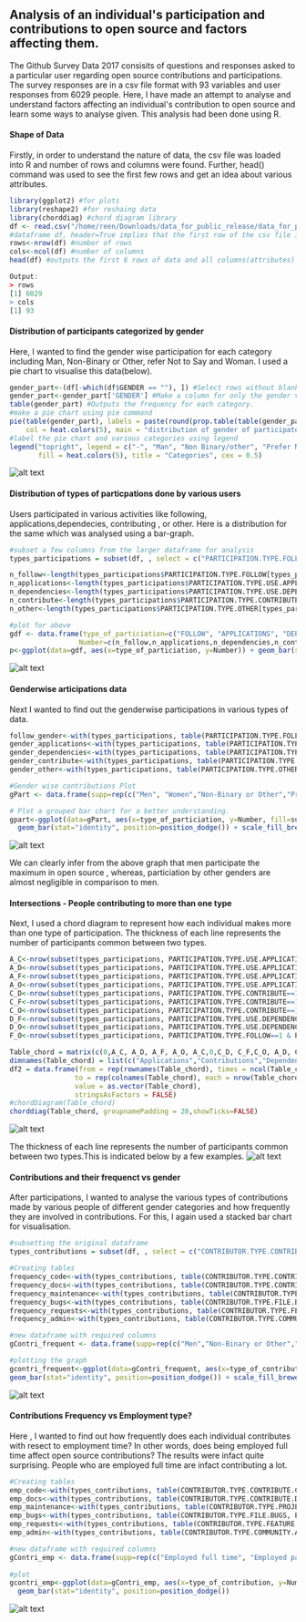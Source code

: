 ## Analysis of an individual's participation and contributions to open source and factors affecting them. 
The Github Survey Data 2017 consisits of questions and responses asked to a particular user regarding open source contributions
and participations. The survey responses are in a csv file format with 93 variables and user responses from 6029 people.
Here, I have made an attempt to analyse and understand factors affecting an individual's contribution to open source and learn some ways to analyse given. This 
analysis had been done using R.

#### Shape of Data 
Firstly, in order to understand the nature of data, the csv file was loaded into R and number of rows and columns were found.
Further, head() command was used to see the first few rows and get an idea about various attributes.

```R
library(ggplot2) #for plots 
library(reshape2) #for reshaing data 
library(chorddiag) #chord diagram library
df <- read.csv("/home/reen/Downloads/data_for_public_release/data_for_public_release/survey_data.csv",header = TRUE,na.strings=" ",sep = ",")
#dataframe df, header=True implies that the first row of the csv file is to be taken as header for various columns.
rows<-nrow(df) #number of rows
cols<-ncol(df) #number of columns
head(df) #outputs the first 6 rows of data and all columns(attributes) associated with it

Output:
> rows
[1] 6029
> cols
[1] 93
```

#### Distribution of participants categorized by gender
Here, I wanted to find the gender wise participation for each category including Man, Non-Binary or Other, refer Not to Say
and Woman. I used a pie chart to visualise this data(below).

```R
gender_part<-(df[-which(df$GENDER == ""), ]) #Select rows without blanks in gender
gender_part<-gender_part['GENDER'] #Make a column for only the gender variable
table(gender_part) #Outputs the frequency for each category.
#make a pie chart using pie command
pie(table(gender_part), labels = paste(round(prop.table(table(gender_part))*100), "%", sep = ""), 
    col = heat.colors(5), main = "distribution of gender of participators") 
#label the pie chart and various categories using legend
legend("topright", legend = c("-", "Man", "Non Binary/other", "Prefer Not To Say", "Woman"), 
       fill = heat.colors(5), title = "Categories", cex = 0.5)
```

![alt text](https://github.com/avneet14027/Github-Survey-analysis/blob/master/pie.png)

#### Distribution of types of particpations done by various users
Users participated in various activities like following, applications,dependecies, contributing , or other. Here is a distribution for the
same which was analysed using a bar-graph.

```R
#subset a few columns from the larger dataframe for analysis
types_participations = subset(df, , select = c("PARTICIPATION.TYPE.FOLLOW", "PARTICIPATION.TYPE.USE.APPLICATIONS","PARTICIPATION.TYPE.USE.DEPENDENCIES","PARTICIPATION.TYPE.CONTRIBUTE","PARTICIPATION.TYPE.OTHER","GENDER"))

n_follow<-length(types_participations$PARTICIPATION.TYPE.FOLLOW[types_participations$PARTICIPATION.TYPE.FOLLOW == "1"]) #number of participants of type follow
n_applications<-length(types_participations$PARTICIPATION.TYPE.USE.APPLICATIONS[types_participations$PARTICIPATION.TYPE.USE.APPLICATIONS=="1"]) #number of participants of type appplications
n_dependencies<-length(types_participations$PARTICIPATION.TYPE.USE.DEPENDENCIES[types_participations$PARTICIPATION.TYPE.USE.DEPENDENCIES=="1"]) #number of participants of type dependencies
n_contribute<-length(types_participations$PARTICIPATION.TYPE.CONTRIBUTE[types_participations$PARTICIPATION.TYPE.CONTRIBUTE=="1"]) #number of participants of type contribute
n_other<-length(types_participations$PARTICIPATION.TYPE.OTHER[types_participations$PARTICIPATION.TYPE.OTHER=="1"]) #number of participants of type other

#plot for above
gdf <- data.frame(type_of_particiation=c("FOLLOW", "APPLICATIONS", "DEPENDENCIES","CONTRIBUTE","OTHER"),
                 Number=c(n_follow,n_applications,n_dependencies,n_contribute,n_other))
p<-ggplot(data=gdf, aes(x=type_of_particiation, y=Number)) + geom_bar(stat="identity",fill="steelblue") + geom_text(aes(label=Number), vjust=1.6, color="white", size=3.5)

```
![alt text](https://github.com/avneet14027/Github-Survey-analysis/blob/master/bar-graph.png)

#### Genderwise articipations data
Next I wanted to find out the genderwise participations in various types of data.

```R
follow_gender<-with(types_participations, table(PARTICIPATION.TYPE.FOLLOW, GENDER)) #Table for genderwise participation of type follow
gender_applications<-with(types_participations, table(PARTICIPATION.TYPE.USE.APPLICATIONS, GENDER)) #Table for genderwise participation of type applications
gender_dependencies<-with(types_participations, table(PARTICIPATION.TYPE.USE.DEPENDENCIES, GENDER)) #Table for genderwise participation of type dependencies
gender_contribute<-with(types_participations, table(PARTICIPATION.TYPE.CONTRIBUTE, GENDER)) #Table for genderwise participation of type contribute
gender_other<-with(types_participations, table(PARTICIPATION.TYPE.OTHER, GENDER)) #Table for genderwise participation of type other

#Gender wise contributions Plot
gPart <- data.frame(supp=rep(c("Men", "Women","Non-Binary or Other","Prefer_Not_To_Say"), each=5),type_of_particiation=c( "APPLICATIONS", "CONTRIBUTE","DEPENDENCIES","FOLLOW","OTHER"),Number=c(follow_gender[2,2],gender_applications[2,2],gender_contribute[2,2],gender_dependencies[2,2],gender_other[2,2],follow_gender[2,3],gender_applications[2,3],gender_contribute[2,3],gender_dependencies[2,3],gender_other[2,3],follow_gender[2,4],gender_applications[2,4],gender_contribute[2,4],gender_dependencies[2,4],gender_other[2,4],follow_gender[2,5],gender_applications[2,5],gender_contribute[2,5],gender_dependencies[2,5],gender_other[2,5]))

# Plot a grouped bar chart for a better understanding.
gpart<-ggplot(data=gPart, aes(x=type_of_particiation, y=Number, fill=supp)) +
  geom_bar(stat="identity", position=position_dodge()) + scale_fill_brewer(palette="Blues")
```
![alt text](https://github.com/avneet14027/Github-Survey-analysis/blob/master/genderwise-part.png)

We can clearly infer from the above graph that men participate the maximum in open source , whereas, particiation by other genders are almost negligible in comparison to men.

#### Intersections - People contributing to more than one type
Next, I used a chord diagram to represent how each individual makes more than one type of participation.
The thickness of each line represents the number of participants common between two types.
```R
A_C<-nrow(subset(types_participations, PARTICIPATION.TYPE.USE.APPLICATIONS==1 & PARTICIPATION.TYPE.CONTRIBUTE==1))
A_D<-nrow(subset(types_participations, PARTICIPATION.TYPE.USE.APPLICATIONS==1 & PARTICIPATION.TYPE.USE.DEPENDENCIES==1))
A_F<-nrow(subset(types_participations, PARTICIPATION.TYPE.USE.APPLICATIONS==1 & PARTICIPATION.TYPE.FOLLOW==1))
A_O<-nrow(subset(types_participations, PARTICIPATION.TYPE.USE.APPLICATIONS==1 & PARTICIPATION.TYPE.OTHER==1))
C_D<-nrow(subset(types_participations, PARTICIPATION.TYPE.CONTRIBUTE==1 & PARTICIPATION.TYPE.USE.DEPENDENCIES==1))
C_F<-nrow(subset(types_participations, PARTICIPATION.TYPE.CONTRIBUTE==1 & PARTICIPATION.TYPE.FOLLOW==1))
C_O<-nrow(subset(types_participations, PARTICIPATION.TYPE.CONTRIBUTE==1 & PARTICIPATION.TYPE.OTHER==1))
D_F<-nrow(subset(types_participations, PARTICIPATION.TYPE.USE.DEPENDENCIES==1 & PARTICIPATION.TYPE.FOLLOW==1))
D_O<-nrow(subset(types_participations, PARTICIPATION.TYPE.USE.DEPENDENCIES==1 & PARTICIPATION.TYPE.OTHER==1))
F_O<-nrow(subset(types_participations, PARTICIPATION.TYPE.FOLLOW==1 & PARTICIPATION.TYPE.OTHER==1))

Table_chord = matrix(c(0,A_C, A_D, A_F, A_O, A_C,0,C_D, C_F,C_O, A_D, C_D, 0,D_F, D_O,A_F,C_F,D_F,0,F_O,A_O,C_O,D_O,F_O,0),nrow=5,ncol=5,byrow = TRUE)
dimnames(Table_chord) = list(c("Applications","Contributions","Dependencies","Follow","Other"), c("Applications","Contributions","Dependencies","Follow","Other"))
df2 = data.frame(from = rep(rownames(Table_chord), times = ncol(Table_chord)),
                to = rep(colnames(Table_chord), each = nrow(Table_chord)),
                value = as.vector(Table_chord),
                stringsAsFactors = FALSE)
#chordDiagram(Table_chord)
chorddiag(Table_chord, groupnamePadding = 20,showTicks=FALSE)

```
![alt text](https://github.com/avneet14027/Github-Survey-analysis/blob/master/chord.png)


The thickness of each line represents the number of participants common between two types.This is indicated below by a few examples.
![alt text](https://github.com/avneet14027/Github-Survey-analysis/blob/master/ChordDiag.png)


#### Contributions and their frequenct vs gender
After participations, I wanted to analyse the various types of contributions made by various people of different gender categories and how frequently they are involved in contributions. For this, I again used a stacked bar chart for visualisation.

```R
#subsetting the original dataframe
types_contributions = subset(df, , select = c("CONTRIBUTOR.TYPE.CONTRIBUTE.CODE",	"CONTRIBUTOR.TYPE.CONTRIBUTE.DOCS",	"CONTRIBUTOR.TYPE.PROJECT.MAINTENANCE",	"CONTRIBUTOR.TYPE.FILE.BUGS",	"CONTRIBUTOR.TYPE.FEATURE.REQUESTS",	"CONTRIBUTOR.TYPE.COMMUNITY.ADMIN","GENDER","EMPLOYMENT.STATUS"))

#Creating tables
frequency_code<-with(types_contributions, table(CONTRIBUTOR.TYPE.CONTRIBUTE.CODE, GENDER))
frequency_docs<-with(types_contributions, table(CONTRIBUTOR.TYPE.CONTRIBUTE.DOCS, GENDER))
frequency_maintenance<-with(types_contributions, table(CONTRIBUTOR.TYPE.PROJECT.MAINTENANCE, GENDER))
frequency_bugs<-with(types_contributions, table(CONTRIBUTOR.TYPE.FILE.BUGS, GENDER))
frequency_requests<-with(types_contributions, table(CONTRIBUTOR.TYPE.FEATURE.REQUESTS, GENDER))
frequency_admin<-with(types_contributions, table(CONTRIBUTOR.TYPE.COMMUNITY.ADMIN, GENDER))

#new dataframe with required columns
gContri_frequent <- data.frame(supp=rep(c("Men","Non-Binary or Other","Prefer_Not_To_Say","Women"), each=6),type_of_contribution=c("ADMIN","BUGS","CODE", "DOCS","REQUESTS","MAINTENANCE"),Number=c(frequency_admin[2,2],frequency_bugs[2,2],frequency_code[2,2],frequency_docs[2,2],frequency_maintenance[2,2],frequency_requests[2,2],frequency_admin[2,3],frequency_bugs[2,3],frequency_code[2,3],frequency_docs[2,3],frequency_maintenance[2,3],frequency_requests[2,3],frequency_admin[2,4],frequency_bugs[2,4],frequency_code[2,4],frequency_docs[2,4],frequency_maintenance[2,4],frequency_requests[2,4],frequency_admin[2,5],frequency_bugs[2,5],frequency_code[2,5],frequency_docs[2,5],frequency_maintenance[2,5],frequency_requests[2,5]))

#plotting the graph
gcontri_frequent<-ggplot(data=gContri_frequent, aes(x=type_of_contribution, y=Number, fill=supp)) +
geom_bar(stat="identity", position=position_dodge()) + scale_fill_brewer(palette="Blues")

```
![alt text](https://github.com/avneet14027/Github-Survey-analysis/blob/master/contri-freq.png)


#### Contributions Frequency vs Employment type?
Here , I wanted to find out how frequently does each individual contributes with resect to employment time? In other words, does being employed full time affect open source contributions? The results were infact quite surprising. People who are employed full time are infact contributing a lot.

```R
#Creating tables
emp_code<-with(types_contributions, table(CONTRIBUTOR.TYPE.CONTRIBUTE.CODE, EMPLOYMENT.STATUS))
emp_docs<-with(types_contributions, table(CONTRIBUTOR.TYPE.CONTRIBUTE.DOCS, EMPLOYMENT.STATUS))
emp_maintenance<-with(types_contributions, table(CONTRIBUTOR.TYPE.PROJECT.MAINTENANCE, EMPLOYMENT.STATUS))
emp_bugs<-with(types_contributions, table(CONTRIBUTOR.TYPE.FILE.BUGS, EMPLOYMENT.STATUS))
emp_requests<-with(types_contributions, table(CONTRIBUTOR.TYPE.FEATURE.REQUESTS, EMPLOYMENT.STATUS))
emp_admin<-with(types_contributions, table(CONTRIBUTOR.TYPE.COMMUNITY.ADMIN, EMPLOYMENT.STATUS))

#new dataframe with required columns
gContri_emp <- data.frame(supp=rep(c("Employed full time", "Employed part time","Full time student Other","Other","Retired or permanently not working"), each=6),type_of_contribution=c("ADMIN","BUGS","CODE", "DOCS","REQUESTS","MAINTENANCE"),Number=c(emp_admin[2,2],emp_bugs[2,2],emp_code[2,2],emp_docs[2,2],emp_maintenance[2,2],emp_requests[2,2],emp_admin[2,3],emp_bugs[2,3],emp_code[2,3],emp_docs[2,3],emp_maintenance[2,3],emp_requests[2,3],emp_admin[2,4],emp_bugs[2,4],emp_code[2,4],emp_docs[2,4],emp_maintenance[2,4],emp_requests[2,4],emp_admin[2,5],emp_bugs[2,5],emp_code[2,5],emp_docs[2,5],emp_maintenance[2,5],emp_requests[2,5],emp_admin[2,6],emp_bugs[2,6],emp_code[2,6],emp_docs[2,6],emp_maintenance[2,6],emp_requests[2,6]))
    
#plot    
gcontri_emp<-ggplot(data=gContri_emp, aes(x=type_of_contribution, y=Number, fill=supp)) +
  geom_bar(stat="identity", position=position_dodge())

```
![alt text](https://github.com/avneet14027/Github-Survey-analysis/blob/master/emp-contri.png)



